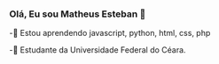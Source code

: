### Olá, Eu sou Matheus Esteban 👋

-🌱 Estou aprendendo javascript, python, html, css, php

-🔭 Estudante da Universidade Federal do Céara.

<!--
**MatheusDAlmeidaEsteban/MatheusDAlmeidaEsteban** is a ✨ _special_ ✨ repository because its `README.md` (this file) appears on your GitHub profile.

Here are some ideas to get you started:

- 🔭 I’m currently working on ...
- 🌱 I’m currently learning ...
- 👯 I’m looking to collaborate on ...
- 🤔 I’m looking for help with ...
- 💬 Ask me about ...
- 📫 How to reach me: ...
- 😄 Pronouns: ...
- ⚡ Fun fact: ...
-->
